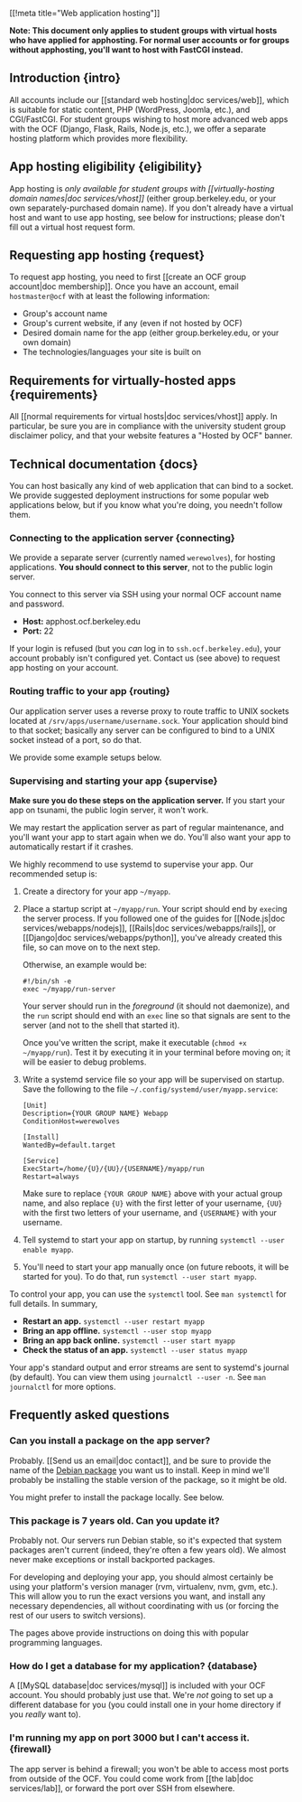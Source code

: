 [[!meta title="Web application hosting"]]

**Note: This document only applies to student groups with virtual hosts who
have applied for apphosting. For normal user accounts or for groups without
apphosting, you'll want to host with FastCGI instead.**


## Introduction    {intro}

All accounts include our [[standard web hosting|doc services/web]], which is
suitable for static content, PHP (WordPress, Joomla, etc.), and CGI/FastCGI.
For student groups wishing to host more advanced web apps with the OCF (Django,
Flask, Rails, Node.js, etc.), we offer a separate hosting platform which
provides more flexibility.

## App hosting eligibility    {eligibility}

App hosting is *only available for student groups with [[virtually-hosting
domain names|doc services/vhost]]* (either group.berkeley.edu, or your own
separately-purchased domain name). If you don't already have a virtual host and
want to use app hosting, see below for instructions; please don't fill out a
virtual host request form.

## Requesting app hosting    {request}

To request app hosting, you need to first [[create an OCF group account|doc
membership]]. Once you have an account, email `hostmaster@ocf` with at least
the following information:

* Group's account name
* Group's current website, if any (even if not hosted by OCF)
* Desired domain name for the app (either group.berkeley.edu, or your own
  domain)
* The technologies/languages your site is built on

## Requirements for virtually-hosted apps    {requirements}

All [[normal requirements for virtual hosts|doc services/vhost]] apply. In
particular, be sure you are in compliance with the university student group
disclaimer policy, and that your website features a "Hosted by OCF" banner.

## Technical documentation    {docs}

You can host basically any kind of web application that can bind to a socket.
We provide suggested deployment instructions for some popular web applications
below, but if you know what you're doing, you needn't follow them.

### Connecting to the application server    {connecting}

We provide a separate server (currently named `werewolves`), for hosting
applications. **You should connect to this server**, not to the public login
server.

You connect to this server via SSH using your normal OCF account name and
password.

* **Host:** apphost.ocf.berkeley.edu
* **Port:** 22

If your login is refused (but you *can* log in to `ssh.ocf.berkeley.edu`), your
account probably isn't configured yet. Contact us (see above) to request app
hosting on your account.

### Routing traffic to your app    {routing}

Our application server uses a reverse proxy to route traffic to UNIX sockets
located at `/srv/apps/username/username.sock`. Your application should bind to
that socket; basically any server can be configured to bind to a UNIX socket
instead of a port, so do that.

We provide some example setups below.

### Supervising and starting your app    {supervise}

**Make sure you do these steps on the application server.** If you start your
app on tsunami, the public login server, it won't work.

We may restart the application server as part of regular maintenance, and
you'll want your app to start again when we do. You'll also want your app to
automatically restart if it crashes.

We highly recommend to use systemd to supervise your app. Our recommended setup
is:

1. Create a directory for your app `~/myapp`.

2. Place a startup script at `~/myapp/run`. Your script should end by `exec`ing
   the server process. If you followed one of the guides for [[Node.js|doc
   services/webapps/nodejs]], [[Rails|doc services/webapps/rails]], or
   [[Django|doc services/webapps/python]], you've already created this file, so
   can move on to the next step.

   Otherwise, an example would be:

       #!/bin/sh -e
       exec ~/myapp/run-server

   Your server should run in the *foreground* (it should not daemonize), and
   the `run` script should end with an `exec` line so that signals are sent to
   the server (and not to the shell that started it).

   Once you've written the script, make it executable (`chmod +x ~/myapp/run`).
   Test it by executing it in your terminal before moving on; it will be easier
   to debug problems.

3. Write a systemd service file so your app will be supervised on startup. Save
   the following to the file `~/.config/systemd/user/myapp.service`:

       [Unit]
       Description={YOUR GROUP NAME} Webapp
       ConditionHost=werewolves

       [Install]
       WantedBy=default.target

       [Service]
       ExecStart=/home/{U}/{UU}/{USERNAME}/myapp/run
       Restart=always

   Make sure to replace `{YOUR GROUP NAME}` above with your actual group name,
   and also replace `{U}` with the first letter of your username, `{UU}` with
   the first two letters of your username, and `{USERNAME}` with your username.

4. Tell systemd to start your app on startup, by running `systemctl --user
   enable myapp`.

5. You'll need to start your app manually once (on future reboots, it will be
   started for you). To do that, run `systemctl --user start myapp`.

To control your app, you can use the `systemctl` tool. See `man systemctl` for
full details. In summary,

* **Restart an app.** `systemctl --user restart myapp`
* **Bring an app offline.** `systemctl --user stop myapp`
* **Bring an app back online.** `systemctl --user start myapp`
* **Check the status of an app.** `systemctl --user status myapp`

Your app's standard output and error streams are sent to systemd's journal (by
default). You can view them using `journalctl --user -n`. See `man journalctl`
for more options.

## Frequently asked questions
### Can you install a package on the app server?

Probably. [[Send us an email|doc contact]], and be sure to provide the name of
the [Debian package][dpkg] you want us to install. Keep in mind we'll probably
be installing the stable version of the package, so it might be old.

You might prefer to install the package locally. See below.

### This package is 7 years old. Can you update it?

Probably not. Our servers run Debian stable, so it's expected that system
packages aren't current (indeed, they're often a few years old). We almost
never make exceptions or install backported packages.

For developing and deploying your app, you should almost certainly be using
your platform's version manager (rvm, virtualenv, nvm, gvm, etc.). This will
allow you to run the exact versions you want, and install any necessary
dependencies, all without coordinating with us (or forcing the rest of our
users to switch versions).

The pages above provide instructions on doing this with popular programming
languages.

### How do I get a database for my application?    {database}

A [[MySQL database|doc services/mysql]] is included with your OCF account. You
should probably just use that. We're *not* going to set up a different database
for you (you could install one in your home directory if you *really* want to).

### I'm running my app on port 3000 but I can't access it.    {firewall}

The app server is behind a firewall; you won't be able to access most ports
from outside of the OCF. You could come work from [[the lab|doc services/lab]],
or forward the port over SSH from elsewhere.

[dpkg]: https://www.debian.org/distrib/packages#search_packages

